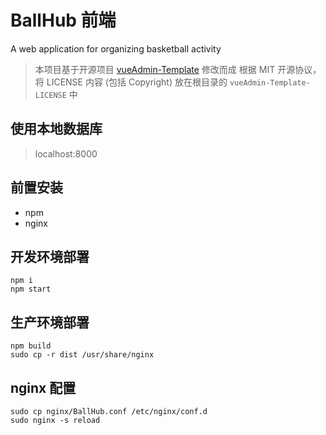 # BallHub 前端
A web application for organizing basketball activity

> 本项目基于开源项目 [vueAdmin-Template](https://github.com/PanJiaChen/vueAdmin-template) 修改而成
> 根据 MIT 开源协议，将 LICENSE 内容 (包括 Copyright) 放在根目录的 `vueAdmin-Template-LICENSE` 中

## 使用本地数据库
> localhost:8000

## 前置安装
+ npm
+ nginx

## 开发环境部署
```
npm i
npm start
```

## 生产环境部署
```
npm build
sudo cp -r dist /usr/share/nginx
```

## nginx 配置
```
sudo cp nginx/BallHub.conf /etc/nginx/conf.d
sudo nginx -s reload
```
